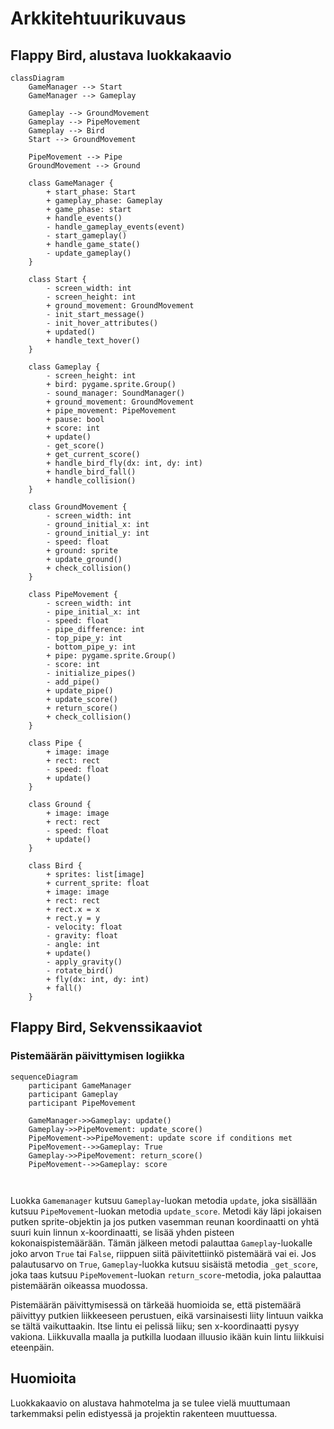 # Arkkitehtuurikuvaus

## Flappy Bird, alustava luokkakaavio

```mermaid
classDiagram
    GameManager --> Start
    GameManager --> Gameplay

    Gameplay --> GroundMovement
    Gameplay --> PipeMovement
    Gameplay --> Bird
    Start --> GroundMovement

    PipeMovement --> Pipe
    GroundMovement --> Ground

    class GameManager {
        + start_phase: Start
        + gameplay_phase: Gameplay
        + game_phase: start
        + handle_events()
        - handle_gameplay_events(event)
        - start_gameplay()
        + handle_game_state()
        - update_gameplay()
    }

    class Start {
        - screen_width: int
        - screen_height: int
        + ground_movement: GroundMovement
        - init_start_message()
        - init_hover_attributes()
        + updated()
        + handle_text_hover()
    }

    class Gameplay {
        - screen_height: int
        + bird: pygame.sprite.Group()
        - sound_manager: SoundManager()
        + ground_movement: GroundMovement
        + pipe_movement: PipeMovement
        + pause: bool
        + score: int
        + update()
        - get_score()
        + get_current_score()
        + handle_bird_fly(dx: int, dy: int)
        + handle_bird_fall()
        + handle_collision()
    }

    class GroundMovement {
        - screen_width: int
        - ground_initial_x: int
        - ground_initial_y: int
        - speed: float
        + ground: sprite
        + update_ground()
        + check_collision()
    }

    class PipeMovement {
        - screen_width: int
        - pipe_initial_x: int
        - speed: float
        - pipe_difference: int
        - top_pipe_y: int
        - bottom_pipe_y: int
        + pipe: pygame.sprite.Group()
        - score: int
        - initialize_pipes()
        - add_pipe()
        + update_pipe()
        + update_score()
        + return_score()
        + check_collision()
    }

    class Pipe {
        + image: image
        + rect: rect
        - speed: float
        + update()
    }

    class Ground {
        + image: image
        + rect: rect
        - speed: float
        + update()
    }

    class Bird {
        + sprites: list[image]
        + current_sprite: float
        + image: image
        + rect: rect
        + rect.x = x
        + rect.y = y
        - velocity: float
        - gravity: float
        - angle: int
        + update()
        - apply_gravity()
        - rotate_bird()
        + fly(dx: int, dy: int)
        + fall()
    }

```

## Flappy Bird, Sekvenssikaaviot

### Pistemäärän päivittymisen logiikka

```mermaid
sequenceDiagram
    participant GameManager
    participant Gameplay
    participant PipeMovement

    GameManager->>Gameplay: update()
    Gameplay->>PipeMovement: update_score()
    PipeMovement->>PipeMovement: update score if conditions met
    PipeMovement-->>Gameplay: True
    Gameplay->>PipeMovement: return_score()
    PipeMovement-->>Gameplay: score



```

Luokka `Gamemanager` kutsuu `Gameplay`-luokan metodia `update`, joka sisällään kutsuu `PipeMovement`-luokan metodia `update_score`. Metodi käy läpi jokaisen putken sprite-objektin
ja jos putken vasemman reunan koordinaatti on yhtä suuri kuin linnun x-koordinaatti, se lisää yhden pisteen kokonaispistemäärään. Tämän jälkeen metodi palauttaa `Gameplay`-luokalle joko
arvon `True` tai `False`, riippuen siitä päivitettiinkö pistemäärä vai ei. Jos palautusarvo on `True`, `Gameplay`-luokka kutsuu sisäistä metodia `_get_score`, joka taas kutsuu
`PipeMovement`-luokan `return_score`-metodia, joka palauttaa pistemäärän oikeassa muodossa.

Pistemäärän päivittymisessä on tärkeää huomioida se, että pistemäärä päivittyy putkien liikkeeseen perustuen, eikä varsinaisesti liity lintuun vaikka se tältä vaikuttaakin.
Itse lintu ei pelissä liiku; sen x-koordinaatti pysyy vakiona. Liikkuvalla maalla ja putkilla luodaan illuusio ikään kuin lintu liikkuisi eteenpäin.

## Huomioita

Luokkakaavio on alustava hahmotelma ja se tulee vielä muuttumaan tarkemmaksi pelin edistyessä ja projektin rakenteen muuttuessa.
